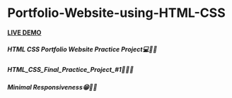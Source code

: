 # Portfolio-Website-using-HTML-CSS
**[LIVE DEMO](https://portfolio-site-by-bishal.netlify.app/)**
##### HTML CSS Portfolio Website Practice Project💻👷‍♂
##### HTML_CSS_Final_Practice_Project_#1👨‍💻✅
##### Minimal Responsiveness😁😶‍🌫️
